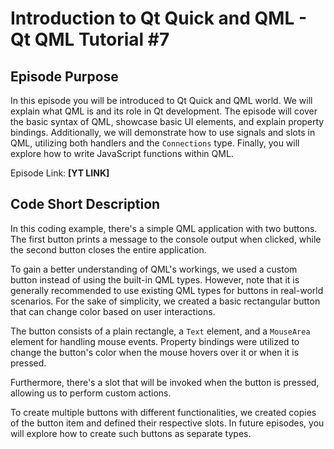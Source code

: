 # Introduction to Qt Quick and QML - Qt QML Tutorial #7

## Episode Purpose
In this episode you will be introduced to Qt Quick and QML world. We will explain what QML is and its role in Qt development. The episode will cover the basic syntax of QML, showcase basic UI elements, and explain property bindings. Additionally, we will demonstrate how to use signals and slots in QML, utilizing both handlers and the `Connections` type. Finally, you will explore how to write JavaScript functions within QML.

Episode Link: **[YT LINK]**

## Code Short Description
In this coding example, there's a simple QML application with two buttons. The first button prints a message to the console output when clicked, while the second button closes the entire application.

To gain a better understanding of QML's workings, we used a custom button instead of using the built-in QML types. However, note that it is generally recommended to use existing QML types for buttons in real-world scenarios. For the sake of simplicity, we created a basic rectangular button that can change color based on user interactions.

The button consists of a plain rectangle, a `Text` element, and a `MouseArea` element for handling mouse events. Property bindings were utilized to change the button's color when the mouse hovers over it or when it is pressed.

Furthermore, there's a slot that will be invoked when the button is pressed, allowing us to perform custom actions.

To create multiple buttons with different functionalities, we created copies of the button item and defined their respective slots. In future episodes, you will explore how to create such buttons as separate types.